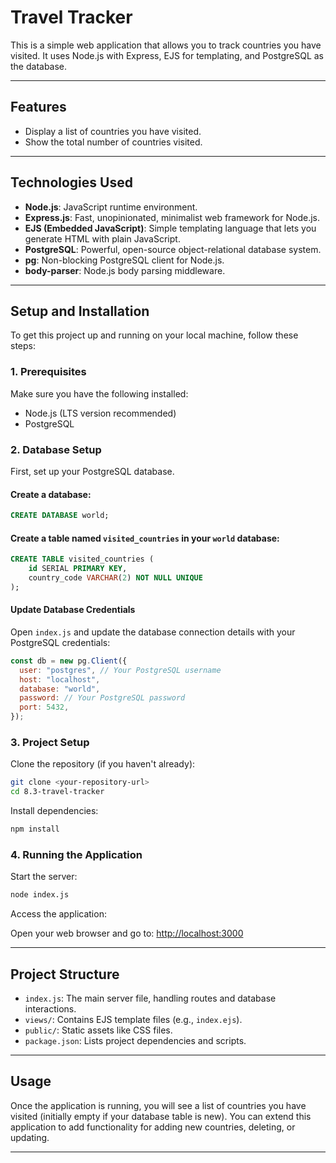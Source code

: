 
# Travel Tracker

This is a simple web application that allows you to track countries you have visited. It uses Node.js with Express, EJS for templating, and PostgreSQL as the database.

---

## Features

- Display a list of countries you have visited.
- Show the total number of countries visited.

---

## Technologies Used

- **Node.js**: JavaScript runtime environment.
- **Express.js**: Fast, unopinionated, minimalist web framework for Node.js.
- **EJS (Embedded JavaScript)**: Simple templating language that lets you generate HTML with plain JavaScript.
- **PostgreSQL**: Powerful, open-source object-relational database system.
- **pg**: Non-blocking PostgreSQL client for Node.js.
- **body-parser**: Node.js body parsing middleware.

---

## Setup and Installation

To get this project up and running on your local machine, follow these steps:

### 1. Prerequisites

Make sure you have the following installed:

- Node.js (LTS version recommended)
- PostgreSQL

### 2. Database Setup

First, set up your PostgreSQL database.

#### Create a database:

```sql
CREATE DATABASE world;
````

#### Create a table named `visited_countries` in your `world` database:

```sql
CREATE TABLE visited_countries (
    id SERIAL PRIMARY KEY,
    country_code VARCHAR(2) NOT NULL UNIQUE
);
```

#### Update Database Credentials

Open `index.js` and update the database connection details with your PostgreSQL credentials:

```js
const db = new pg.Client({
  user: "postgres", // Your PostgreSQL username
  host: "localhost",
  database: "world",
  password: // Your PostgreSQL password
  port: 5432,
});
```

### 3. Project Setup

Clone the repository (if you haven't already):

```bash
git clone <your-repository-url>
cd 8.3-travel-tracker
```

Install dependencies:

```bash
npm install
```

### 4. Running the Application

Start the server:

```bash
node index.js
```

Access the application:

Open your web browser and go to: [http://localhost:3000](http://localhost:3000)

---

## Project Structure

* `index.js`: The main server file, handling routes and database interactions.
* `views/`: Contains EJS template files (e.g., `index.ejs`).
* `public/`: Static assets like CSS files.
* `package.json`: Lists project dependencies and scripts.

---

## Usage

Once the application is running, you will see a list of countries you have visited (initially empty if your database table is new). You can extend this application to add functionality for adding new countries, deleting, or updating.

---

